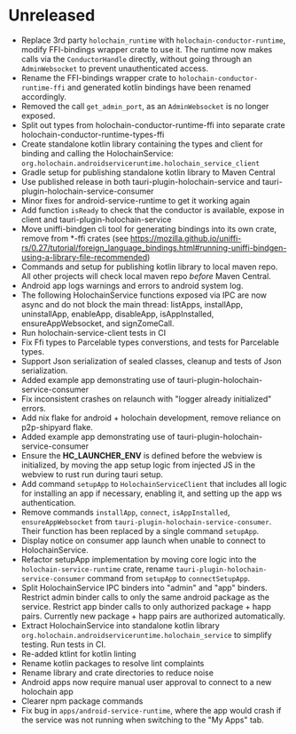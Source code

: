 # Unreleased

- Replace 3rd party `holochain_runtime` with `holochain-conductor-runtime`, modify FFI-bindings wrapper crate to use it. The runtime now makes calls via the `ConductorHandle` directly, without going through an `AdminWebsocket` to prevent unauthenticated access.
- Rename the FFI-bindings wrapper crate to `holochain-conductor-runtime-ffi` and generated kotlin bindings have been renamed accordingly.
- Removed the call `get_admin_port`, as an `AdminWebsocket` is no longer exposed.
- Split out types from holochain-conductor-runtime-ffi into separate crate holochain-conductor-runtime-types-ffi
- Create standalone kotlin library containing the types and client for binding and calling the HolochainService: `org.holochain.androidserviceruntime.holochain_service_client`
- Gradle setup for publishing standalone kotlin library to Maven Central
- Use published release in both tauri-plugin-holochain-service and tauri-plugin-holochain-service-consumer
- Minor fixes for android-service-runtime to get it working again
- Add function `isReady` to check that the conductor is available, expose in client and tauri-plugin-holochain-service
- Move uniffi-bindgen cli tool for generating bindings into its own crate, remove from *-ffi crates (see https://mozilla.github.io/uniffi-rs/0.27/tutorial/foreign_language_bindings.html#running-uniffi-bindgen-using-a-library-file-recommended)
- Commands and setup for publishing kotlin library to local maven repo. All other projects will check local maven repo *before* Maven Central.
- Android app logs warnings and errors to android system log.
- The following HolochainService functions exposed via IPC are now async and do not block the main thread: listApps, installApp, uninstallApp, enableApp, disableApp, isAppInstalled, ensureAppWebsocket, and signZomeCall.
- Run holochain-service-client tests in CI
- Fix Ffi types to Parcelable types converstions, and tests for Parcelable types.
- Support Json serialization of sealed classes, cleanup and tests of Json serialization.
- Added example app demonstrating use of tauri-plugin-holochain-service-consumer
- Fix inconsistent crashes on relaunch with "logger already initialized" errors.
- Add nix flake for android + holochain development, remove reliance on p2p-shipyard flake.
- Added example app demonstrating use of tauri-plugin-holochain-service-consumer
- Ensure the __HC_LAUNCHER_ENV__ is defined before the webview is initialized, by moving the app setup logic from injected JS in the webview to rust run during tauri setup.
- Add command `setupApp` to `HolochainServiceClient` that includes all logic for installing an app if necessary, enabling it, and setting up the app ws authentication.
- Remove commands `installApp`, `connect`, `isAppInstalled`, `ensureAppWebsocket` from `tauri-plugin-holochain-service-consumer`. Their function has been replaced by a single command `setupApp`.
- Display notice on consumer app launch when unable to connect to HolochainService.
- Refactor setupApp implementation by moving core logic into the `holochain-service-runtime` crate, rename `tauri-plugin-holochain-service-consumer` command from `setupApp` to `connectSetupApp`.
- Split HolochainService IPC binders into "admin" and "app" binders. Restrict admin binder calls to only the same android package as the service. Restrict app binder calls to only authorized package + happ pairs. Currently new package + happ pairs are authorized automatically.
- Extract HolochainService into standalone kotlin library `org.holochain.androidserviceruntime.holochain_service` to simplify testing. Run tests in CI.
- Re-added ktlint for kotlin linting
- Rename kotlin packages to resolve lint complaints
- Rename library and crate directories to reduce noise
- Android apps now require manual user approval to connect to a new holochain app
- Clearer npm package commands
- Fix bug in `apps/android-service-runtime`, where the app would crash if the service was not running when switching to the "My Apps" tab.